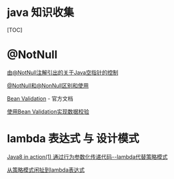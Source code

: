 

# java 知识收集

[TOC]

# @NotNull

[由@NotNull注解引出的关于Java空指针的控制](http://www.cppcns.com/ruanjian/java/165323.html)

[@NotNull和@NonNull区别和使用](https://www.jianshu.com/p/32327ca2365f)

[Bean Validation](https://beanvalidation.org/) - 官方文档

[使用Bean Validation实现数据校验](https://www.jianshu.com/p/2a495bf5504e)

# lambda 表达式 与 设计模式

[Java8 in action(1) 通过行为参数化传递代码--lambda代替策略模式](https://yq.aliyun.com/articles/442018)

[从策略模式闲扯到lambda表达式](https://www.jqhtml.com/39192.html)